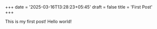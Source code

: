 +++
date = '2025-03-16T13:28:23+05:45'
draft = false
title = 'First Post'
+++

This is my first post! Hello world!
